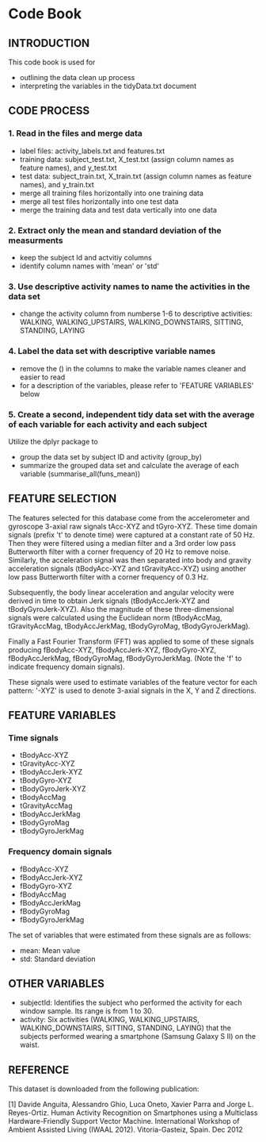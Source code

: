 Code Book
================

INTRODUCTION
------------

This code book is used for

-   outlining the data clean up process
-   interpreting the variables in the tidyData.txt document

CODE PROCESS
-----------------

### 1. Read in the files and merge data

-   label files: activity\_labels.txt and features.txt
-   training data: subject\_test.txt, X\_test.txt (assign column names as feature names), and y\_test.txt
-   test data: subject\_train.txt, X\_train.txt (assign column names as feature names), and y\_train.txt
-   merge all training files horizontally into one training data
-   merge all test files horizontally into one test data
-   merge the training data and test data vertically into one data

### 2. Extract only the mean and standard deviation of the measurments

-   keep the subject Id and actvitiy columns
-   identify column names with 'mean' or 'std'

### 3. Use descriptive activity names to name the activities in the data set

-   change the activity column from numberse 1-6 to descriptive activities: WALKING, WALKING\_UPSTAIRS, WALKING\_DOWNSTAIRS, SITTING, STANDING, LAYING

### 4. Label the data set with descriptive variable names

-   remove the () in the columns to make the variable names cleaner and easier to read
-   for a description of the variables, please refer to 'FEATURE VARIABLES' below

### 5. Create a second, independent tidy data set with the average of each variable for each activity and each subject

Utilize the dplyr package to

-   group the data set by subject ID and activity (group\_by)
-   summarize the grouped data set and calculate the average of each variable (summarise\_all(funs\_mean))


FEATURE SELECTION
-----------------

The features selected for this database come from the accelerometer and gyroscope 3-axial raw signals tAcc-XYZ and tGyro-XYZ. These time domain signals (prefix 't' to denote time) were captured at a constant rate of 50 Hz. Then they were filtered using a median filter and a 3rd order low pass Butterworth filter with a corner frequency of 20 Hz to remove noise. Similarly, the acceleration signal was then separated into body and gravity acceleration signals (tBodyAcc-XYZ and tGravityAcc-XYZ) using another low pass Butterworth filter with a corner frequency of 0.3 Hz.

Subsequently, the body linear acceleration and angular velocity were derived in time to obtain Jerk signals (tBodyAccJerk-XYZ and tBodyGyroJerk-XYZ). Also the magnitude of these three-dimensional signals were calculated using the Euclidean norm (tBodyAccMag, tGravityAccMag, tBodyAccJerkMag, tBodyGyroMag, tBodyGyroJerkMag).

Finally a Fast Fourier Transform (FFT) was applied to some of these signals producing fBodyAcc-XYZ, fBodyAccJerk-XYZ, fBodyGyro-XYZ, fBodyAccJerkMag, fBodyGyroMag, fBodyGyroJerkMag. (Note the 'f' to indicate frequency domain signals).

These signals were used to estimate variables of the feature vector for each pattern:
'-XYZ' is used to denote 3-axial signals in the X, Y and Z directions.

FEATURE VARIABLES
-----------------

### Time signals

-   tBodyAcc-XYZ
-   tGravityAcc-XYZ
-   tBodyAccJerk-XYZ
-   tBodyGyro-XYZ
-   tBodyGyroJerk-XYZ
-   tBodyAccMag
-   tGravityAccMag
-   tBodyAccJerkMag
-   tBodyGyroMag
-   tBodyGyroJerkMag

### Frequency domain signals

-   fBodyAcc-XYZ
-   fBodyAccJerk-XYZ
-   fBodyGyro-XYZ
-   fBodyAccMag
-   fBodyAccJerkMag
-   fBodyGyroMag
-   fBodyGyroJerkMag

The set of variables that were estimated from these signals are as follows:

-   mean: Mean value
-   std: Standard deviation

OTHER VARIABLES
---------------

-   subjectId: Identifies the subject who performed the activity for each window sample. Its range is from 1 to 30.
-   activity: Six activities (WALKING, WALKING\_UPSTAIRS, WALKING\_DOWNSTAIRS, SITTING, STANDING, LAYING) that the subjects performed wearing a smartphone (Samsung Galaxy S II) on the waist.

REFERENCE
---------

This dataset is downloaded from the following publication:

\[1\] Davide Anguita, Alessandro Ghio, Luca Oneto, Xavier Parra and Jorge L. Reyes-Ortiz. Human Activity Recognition on Smartphones using a Multiclass Hardware-Friendly Support Vector Machine. International Workshop of Ambient Assisted Living (IWAAL 2012). Vitoria-Gasteiz, Spain. Dec 2012

